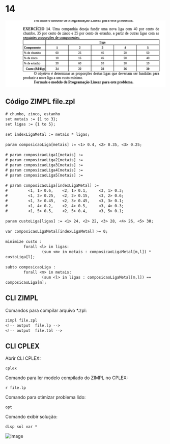 # 14

![image](resources/ex.png)

## Código ZIMPL  file.zpl

    # chumbo, zinco, estanho
    set metais := {1 to 3};
    set ligas := {1 to 5};

    set indexLigaMetal := metais * ligas;

    param composicaoLiga[metais] := <1> 0.4, <2> 0.35, <3> 0.25;

    # param composicaoLiga1[metais] := 
    # param composicaoLiga2[metais] := 
    # param composicaoLiga3[metais] := 
    # param composicaoLiga4[metais] := 
    # param composicaoLiga5[metais] := 

    # param composicaoLiga[indexLigaMetal] :=  
    #         <1, 1> 0.6,    <2, 1> 0.1,     <3, 1> 0.3;
    #         <1, 2> 0.25,   <2, 2> 0.15,    <3, 2> 0.6;
    #         <1, 3> 0.45,   <2, 3> 0.45,    <3, 3> 0.1;
    #         <1, 4> 0.2,    <2, 4> 0.5,     <3, 4> 0.3;
    #         <1, 5> 0.5,    <2, 5> 0.4,     <3, 5> 0.1;

    param custoLiga[ligas] := <1> 24, <2> 22, <3> 28, <4> 26, <5> 30;

    var composicaoLigaMetal[indexLigaMetal] >= 0;

    minimize custo :
            forall <l> in ligas:
                    (sum <m> in metais : composicaoLigaMetal[m,l]) * custoLiga[l];

    subto composicaoLiga :
            forall <m> in metais:
                    (sum <l> in ligas : composicaoLigaMetal[m,l]) == composicaoLiga[m];

## CLI ZIMPL

Comandos para compilar arquivo *.zpl:

    zimpl file.zpl
    <!-- output  file.lp -->
    <!-- output  file.tbl -->

## CLI CPLEX

Abrir CLI CPLEX:

    cplex

Comando para ler modelo compilado do ZIMPL no CPLEX:

    r file.lp

Comando para otimizar problema lido:

    opt

Comando exibir solução:

    disp sol var *

![image](resources/sol.png)
